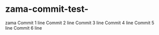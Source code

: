 # zama-commit-test-
zama
Commit 1 line
Commit 2 line
Commit 3 line
Commit 4 line
Commit 5 line
Commit 6 line
